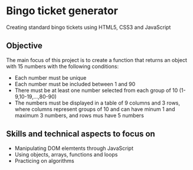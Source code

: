 # Bingo ticket generator

Creating standard bingo tickets using HTML5, CSS3 and JavaScript

## Objective

The main focus of this project is to create a function that returns an object with 15 numbers with the following conditions:

* Each number must be unique
* Each number must be included between 1 and 90
* There must be at least one number selected from each group of 10 (1-9,10-19,...,80-90)
* The numbers must be displayed in a table of 9 columns and 3 rows, where columns represent groups of 10 and can have minum 1 and maximum 3 numbers, and rows mus have 5 numbers

## Skills and technical aspects to focus on

* Manipulating DOM elemtents through JavaScript
* Using objects, arrays, functions and loops
* Practicing on algorithms


